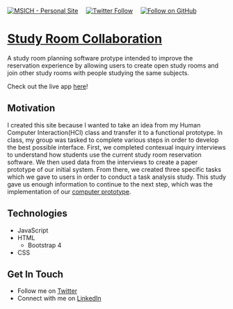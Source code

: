 [![MSICH - Personal Site](https://img.shields.io/badge/MSICH-Personal%20Site-0892d0)](https://msich.netlify.app/)&emsp;
[![Twitter Follow](https://img.shields.io/twitter/follow/mattsichterman?style=social)](https://twitter.com/mattsichterman)&emsp;
[![Follow on GitHub](https://img.shields.io/github/followers/msichterman?label=Follow%20on%20Github&style=social)](https://github.com/msichterman)&emsp;
# [Study Room Collaboration](https://msichterman.github.io/study-room-collaboration/index.html)
A study room planning software protype intended to improve the reservation experience by allowing users to create open study rooms and join other study rooms with people studying the same subjects.

Check out the live app [here](https://msichterman.github.io/study-room-collaboration/index.html)!

## Motivation
I created this site because I wanted to take an idea from my Human Computer Interaction(HCI) class and transfer it to a functional prototype. In class, my group was tasked to complete various steps in order to develop the best possible interface. First, we completed contexual inquiry interviews to understand how students use the current study room reservation software. We then used data from the interviews to create a paper prototype of our initial system. From there, we created three specific tasks which we gave to users in order to conduct a task analysis study. This study gave us enough information to continue to the next step, which was the implementation of our [computer prototype](https://msichterman.github.io/study-room-collaboration/ComputerPrototype).

## Technologies
* JavaScript
* HTML
  * Bootstrap 4
* CSS

## Get In Touch
* Follow me on [Twitter](https://twitter.com/mattsichterman)
* Connect with me on [LinkedIn](https://www.linkedin.com/in/msichterman/)
